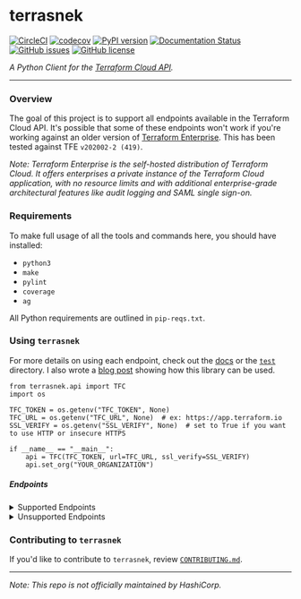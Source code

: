 # terrasnek

[![CircleCI](https://circleci.com/gh/dahlke/terrasnek.svg?style=svg)](https://circleci.com/gh/dahlke/terrasnek)
[![codecov](https://codecov.io/gh/dahlke/terrasnek/branch/master/graph/badge.svg)](https://codecov.io/gh/dahlke/terrasnek)
[![PyPI version](https://badge.fury.io/py/terrasnek.svg)](https://badge.fury.io/py/terrasnek)
[![Documentation Status](https://readthedocs.org/projects/terrasnek/badge/)](https://terrasnek.readthedocs.io/en/latest/?badge=latest)
[![GitHub issues](https://img.shields.io/github/issues/dahlke/terrasnek.svg)](https://github.com/dahlke/terrasnek/issues)
[![GitHub license](https://img.shields.io/github/license/dahlke/terrasnek.svg)](https://github.com/dahlke/terrasnek/blob/master/LICENSE)

_A Python Client for the [Terraform Cloud API](https://www.terraform.io/docs/cloud/api/index.html)._

---

### Overview
The goal of this project is to support all endpoints available in the Terraform
Cloud API. It's possible that some of these endpoints won't work if you're
working against an older version of
[Terraform Enterprise](https://www.terraform.io/docs/enterprise/index.html).
This has been tested against TFE `v202002-2 (419)`.

_Note: Terraform Enterprise is the self-hosted distribution of Terraform Cloud.
It offers enterprises a private instance of the Terraform Cloud application,
with no resource limits and with additional enterprise-grade architectural
features like audit logging and SAML single sign-on._

### Requirements

To make full usage of all the tools and commands here, you should have installed:

- `python3`
- `make`
- `pylint`
- `coverage`
- `ag`

All Python requirements are outlined in `pip-reqs.txt`.

### Using `terrasnek`

For more details on using each endpoint, check out the
[docs](https://terrasnek.readthedocs.io/en/latest/) or the [`test`](./test)
directory. I also wrote a [blog post](https://medium.com/hashicorp-engineering/migrating-a-lot-of-state-with-python-and-the-terraform-cloud-api-997ec798cd11)
showing how this library can be used.

```
from terrasnek.api import TFC
import os

TFC_TOKEN = os.getenv("TFC_TOKEN", None)
TFC_URL = os.getenv("TFC_URL", None)  # ex: https://app.terraform.io
SSL_VERIFY = os.getenv("SSL_VERIFY", None)  # set to True if you want to use HTTP or insecure HTTPS

if __name__ == "__main__":
    api = TFC(TFC_TOKEN, url=TFC_URL, ssl_verify=SSL_VERIFY)
    api.set_org("YOUR_ORGANIZATION")
```

##### Endpoints
<details>
  <summary>Supported Endpoints</summary>

    * [Account](https://www.terraform.io/docs/cloud/api/account.html)
    * [Applies](https://www.terraform.io/docs/cloud/api/applies.html)
    * [Configuration Versions](https://www.terraform.io/docs/cloud/api/configuration-versions.html)
    * [Cost Estimates](https://www.terraform.io/docs/cloud/api/cost-estimates.html)
    * [Notification Configurations](https://www.terraform.io/docs/cloud/api/notification-configurations.html)
    * [OAuth Clients](https://www.terraform.io/docs/cloud/api/oauth-clients.html)
    * [OAuth Tokens](https://www.terraform.io/docs/cloud/api/oauth-tokens.html)
    * [Orgs](https://www.terraform.io/docs/cloud/api/organizations.html)
    * [Org Memberships](https://www.terraform.io/docs/cloud/api/organization-memberships.html)
    * [Org Tokens](https://www.terraform.io/docs/cloud/api/organization-tokens.html)
    * [Plan Exports](https://www.terraform.io/docs/cloud/api/plan-exports.html)
    * [Plans](https://www.terraform.io/docs/cloud/api/plans.html)
    * [Policies](https://www.terraform.io/docs/cloud/api/policies.html)
    * [Policy Sets](https://www.terraform.io/docs/cloud/api/policy-sets.html)
    * [Policy Set Parameters](http://www.terraform.io/docs/cloud/api/policy-set-params.html)
    * [Runs](https://www.terraform.io/docs/cloud/api/run.html)
    * [Run Triggers](https://www.terraform.io/docs/cloud/api/run-triggers.html)
    * [SSH Keys](https://www.terraform.io/docs/cloud/api/ssh-keys.html)
    * [State Versions](https://www.terraform.io/docs/cloud/api/state-versions.html)
    * [State Version Outputs](https://www.terraform.io/docs/cloud/api/state-version-outputs.html)
    * [Team Access](https://www.terraform.io/docs/cloud/api/team-access.html)
    * [Team Memberships](https://www.terraform.io/docs/cloud/api/team-members.html)
    * [Team Tokens](https://www.terraform.io/docs/cloud/api/team-tokens.html)
    * [Teams](https://www.terraform.io/docs/cloud/api/teams.html)
    * [User Tokens](https://www.terraform.io/docs/cloud/api/user-tokens.html)
    * [Users](https://www.terraform.io/docs/cloud/api/users.html)
    * [Variables](https://www.terraform.io/docs/cloud/api/variables.html)
    * [Workspaces](https://www.terraform.io/docs/cloud/api/workspaces.html)
    * [Admin Orgs](https://www.terraform.io/docs/cloud/api/admin/organizations.html)
    * [Admin Runs](https://www.terraform.io/docs/cloud/api/admin/runs.html)
    * [Admin Settings](https://www.terraform.io/docs/cloud/api/admin/settings.html)
    * [Admin Terraform Versions](https://www.terraform.io/docs/cloud/api/admin/terraform-versions.html)
    * [Admin Users](https://www.terraform.io/docs/cloud/api/admin/users.html)
    * [Admin Workspaces](https://www.terraform.io/docs/cloud/api/admin/workspaces.html)
</details>

<details>
  <summary>Unsupported Endpoints</summary>

    * [ ] [Policy Checks](https://www.terraform.io/docs/cloud/api/policy-checks.html)
    * [ ] [Registry Modules](https://www.terraform.io/docs/cloud/api/modules.html)
</details>


### Contributing to `terrasnek`

If you'd like to contribute to `terrasnek`, review [`CONTRIBUTING.md`](CONTRIBUTING.md).

---

_Note: This repo is not officially maintained by HashiCorp._